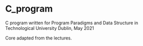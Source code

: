 # C_program
C program written for Program Paradigms and Data Structure in Technological University Dublin, May 2021

Core adapted from the lectures.
